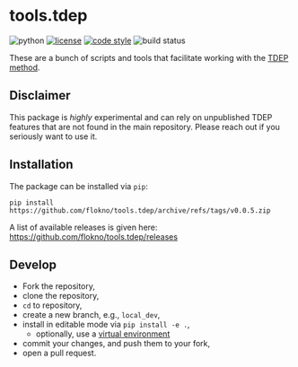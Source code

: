 tools.tdep
===

![python](https://img.shields.io/badge/python-3.8--3.11-lightgrey.svg?style=flat-square)
[![license](https://img.shields.io/github/license/flokno/tools.tdep?color=red&style=flat-square)](https://opensource.org/licenses/ISC)
[![code style](https://img.shields.io/badge/code%20style-black-202020.svg?style=flat-square)](https://github.com/ambv/black)
![build status](https://github.com/flokno/tools.tdep/actions/workflows/pytest.yml/badge.svg)

These are a bunch of scripts and tools that facilitate working with the [TDEP method](http://tdep-developers.github.io/).

## Disclaimer

This package is _highly_ experimental and can rely on unpublished TDEP features that are not found in the main repository. Please reach out if you seriously want to use it.

## Installation

The package can be installed via `pip`:

```
pip install https://github.com/flokno/tools.tdep/archive/refs/tags/v0.0.5.zip
```

A list of available releases is given here: https://github.com/flokno/tools.tdep/releases

## Develop

- Fork the repository,
- clone the repository,
- `cd` to repository,
- create a new branch, e.g., `local_dev`,
- install in editable mode via `pip install -e .`,
  - optionally, use a [virtual environment](https://docs.python.org/3/library/venv.html)
- commit your changes, and push them to your fork,
- open a pull request.

